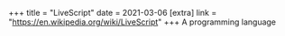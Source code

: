 +++
title = "LiveScript"
date = 2021-03-06
[extra]
link = "https://en.wikipedia.org/wiki/LiveScript"
+++
A programming language

